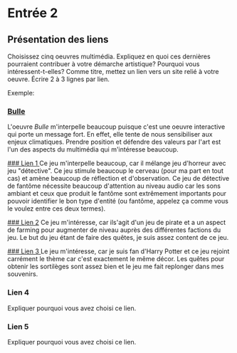 # Entrée 2
## Présentation des liens
Choisissez cinq oeuvres multimédia. Expliquez en quoi ces dernières pourraient contribuer à votre démarche artistique? Pourquoi vous intéressent-t-elles? Comme titre, mettez un lien vers un site relié à votre oeuvre. Écrire 2 à 3 lignes par lien.

Exemple: 
### [Bulle](https://www.onf.ca/interactif/bulle/) 
L'oeuvre *Bulle* m'interpelle beaucoup puisque c'est une oeuvre interactive qui porte un message fort. En effet, elle tente de nous sensibiliser aux enjeux climatiques. Prendre position et défendre des valeurs par l'art est l'un des aspects du multimédia qui m'intéresse beaucoup. 

[### Lien 1 ](https://store.steampowered.com/app/739630/Phasmophobia/)
Ce jeu m'interpelle beaucoup, car il mélange jeu d'horreur avec jeu "détective". Ce jeu stimule beaucoup le cerveau (pour ma part en tout cas) et amène beaucoup de réflection et d'observation. Ce jeu de détective de fantôme nécessite beaucoup d'attention au niveau audio car les sons ambiant et ceux que produit le fantôme sont extrêmement importants pour pouvoir identifier le bon type d'entité (ou fantôme, appelez ça comme vous le voulez entre ces deux termes). 

[### Lien 2](https://store.steampowered.com/app/1172620/Sea_of_Thieves_2023_Edition/) 
Ce jeu m'intéresse, car ils'agit d'un jeu de pirate et a un aspect de farming pour augmenter de niveau auprès des différentes factions du jeu. Le but du jeu étant de faire des quêtes, je suis assez content de ce jeu.

[### Lien 3 ](https://store.steampowered.com/app/990080/Hogwarts_Legacy_LHritage_de_Poudlard/)
Le jeu m'intéresse, car je suis fan d'Harry Potter et ce jeu rejoint carrément le thème car c'est exactement le même décor. Les quêtes pour obtenir les sortilèges sont assez bien et le jeu me fait replonger dans mes souvenirs.

### Lien 4 
Expliquer pourquoi vous avez choisi ce lien. 

### Lien 5 
Expliquer pourquoi vous avez choisi ce lien. 

